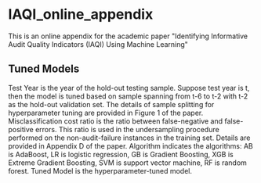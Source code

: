 # IAQI_online_appendix
This is an online appendix for the academic paper "Identifying Informative Audit Quality Indicators (IAQI) Using Machine Learning"

## Tuned Models 
Test Year is the year of the hold-out testing sample. Suppose test year is t, then the model is tuned based on sample spanning from t-6 to t-2 with t-2 as the hold-out validation set. The details of sample splitting for hyperparameter tuning are provided in Figure 1 of the paper. 
Misclassification cost ratio is the ratio between false-negative and false-positive errors. This ratio is used in the undersampling procedure performed on the non-audit-failure instances in the training set. Details are provided in Appendix D of the paper. 
Algorithm indicates the algorithms: AB is AdaBoost, LR is logistic regression, GB is Gradient Boosting, XGB is Extreme Gradient Boosting, SVM is support vector machine,  RF is random forest. 
Tuned Model is the hyperparameter-tuned model.
